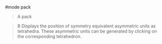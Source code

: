 #mode pack

>A pack

>B Displays the position of symmetry equivalent asymmetric units as tetrahedra. These asymmetric units can be generated by clicking on the corresponding tetrahedron.
